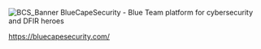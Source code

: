 
![BCS_Banner](BCS-banner.png)
BlueCapeSecurity - Blue Team platform for cybersecurity and DFIR heroes  

https://bluecapesecurity.com/

<!---
bluecapesecurity/bluecapesecurity is a ✨ special ✨ repository because its `README.md` (this file) appears on your GitHub profile.
You can click the Preview link to take a look at your changes.
--->

